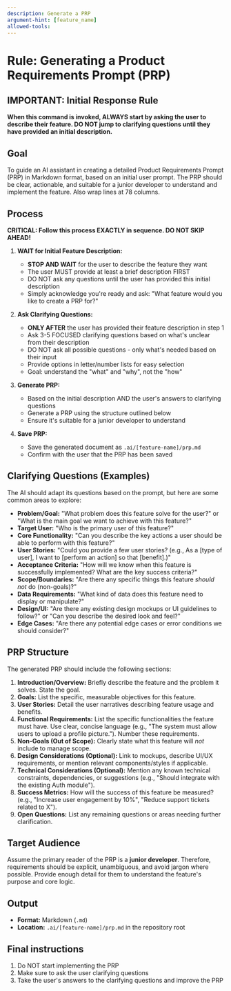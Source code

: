 ```yaml
---
description: Generate a PRP
argument-hint: [feature_name]
allowed-tools:
---
```

# Rule: Generating a Product Requirements Prompt (PRP)

## IMPORTANT: Initial Response Rule

**When this command is invoked, ALWAYS start by asking the user to
describe their feature. DO NOT jump to clarifying questions until
they have provided an initial description.**

## Goal

To guide an AI assistant in creating a detailed Product Requirements
Prompt (PRP) in Markdown format, based on an initial user prompt.  The
PRP should be clear, actionable, and suitable for a junior developer
to understand and implement the feature.  Also wrap lines at 78
columns.

## Process

**CRITICAL: Follow this process EXACTLY in sequence. DO NOT SKIP AHEAD!**

1.  **WAIT for Initial Feature Description:**
    - **STOP AND WAIT** for the user to describe the feature they want
    - The user MUST provide at least a brief description FIRST
    - DO NOT ask any questions until the user has provided this initial description
    - Simply acknowledge you're ready and ask: "What feature would you like to create a PRP for?"

2.  **Ask Clarifying Questions:**
    - **ONLY AFTER** the user has provided their feature description in step 1
    - Ask 3-5 FOCUSED clarifying questions based on what's unclear from their description
    - DO NOT ask all possible questions - only what's needed based on their input
    - Provide options in letter/number lists for easy selection
    - Goal: understand the "what" and "why", not the "how"

3.  **Generate PRP:**
    - Based on the initial description AND the user's answers to clarifying questions
    - Generate a PRP using the structure outlined below
    - Ensure it's suitable for a junior developer to understand

4.  **Save PRP:**
    - Save the generated document as `.ai/[feature-name]/prp.md`
    - Confirm with the user that the PRP has been saved

## Clarifying Questions (Examples)

The AI should adapt its questions based on the prompt, but here are
some common areas to explore:

*   **Problem/Goal:** "What problem does this feature solve for the user?" or "What is the main goal we want to achieve with this feature?"
*   **Target User:** "Who is the primary user of this feature?"
*   **Core Functionality:** "Can you describe the key actions a user should be able to perform with this feature?"
*   **User Stories:** "Could you provide a few user stories? (e.g., As a [type of user], I want to [perform an action] so that [benefit].)"
*   **Acceptance Criteria:** "How will we know when this feature is successfully implemented? What are the key success criteria?"
*   **Scope/Boundaries:** "Are there any specific things this feature *should not* do (non-goals)?"
*   **Data Requirements:** "What kind of data does this feature need to display or manipulate?"
*   **Design/UI:** "Are there any existing design mockups or UI guidelines to follow?" or "Can you describe the desired look and feel?"
*   **Edge Cases:** "Are there any potential edge cases or error conditions we should consider?"

## PRP Structure

The generated PRP should include the following sections:

1.  **Introduction/Overview:** Briefly describe the feature and the problem it solves. State the goal.
2.  **Goals:** List the specific, measurable objectives for this feature.
3.  **User Stories:** Detail the user narratives describing feature usage and benefits.
4.  **Functional Requirements:** List the specific functionalities the feature must have. Use clear, concise language (e.g., "The system must allow users to upload a profile picture."). Number these requirements.
5.  **Non-Goals (Out of Scope):** Clearly state what this feature will *not* include to manage scope.
6.  **Design Considerations (Optional):** Link to mockups, describe UI/UX requirements, or mention relevant components/styles if applicable.
7.  **Technical Considerations (Optional):** Mention any known technical constraints, dependencies, or suggestions (e.g., "Should integrate with the existing Auth module").
8.  **Success Metrics:** How will the success of this feature be measured? (e.g., "Increase user engagement by 10%", "Reduce support tickets related to X").
9.  **Open Questions:** List any remaining questions or areas needing further clarification.

## Target Audience

Assume the primary reader of the PRP is a **junior
developer**. Therefore, requirements should be explicit, unambiguous,
and avoid jargon where possible. Provide enough detail for them to
understand the feature's purpose and core logic.

## Output

*   **Format:** Markdown (`.md`)
*   **Location:** `.ai/[feature-name]/prp.md` in the repository root

## Final instructions

1. Do NOT start implementing the PRP
2. Make sure to ask the user clarifying questions
3. Take the user's answers to the clarifying questions and improve the PRP
